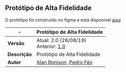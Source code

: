 ## Protótipo de Alta Fidelidade

O protótipo foi construido no figma e está disponível [aqui](https://www.figma.com/proto/unhRDokaYlRCUGswOKZ6Jo/Untitled?node-id=8%3A28&scaling=min-zoom)

| **-** | **Protótipo de Alta Fidelidade** |
|--|--|
| **Versão** | Atual: 2.0 (26/08/19) <br> Anterior: [1.0](../seminario1/prototipos.md) |
| **Descrição** | Protótipo de Alta Fidelidade  |
| **Autor** | [Alan Ronison](https://github.com/alanrslima), [Pedro Féo](https://github.com/Phe0)  |

